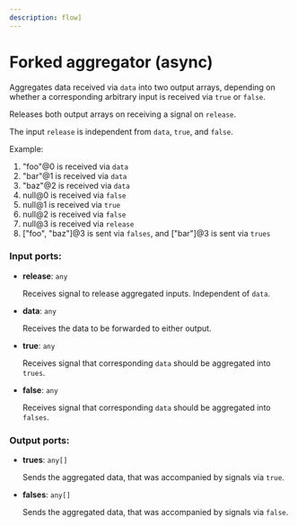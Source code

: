```yaml
---
description: flow]
---
```


# Forked aggregator (async)

Aggregates data received via `data` into two output arrays, depending on whether a corresponding arbitrary input is received via `true` or `false`.

Releases both output arrays on receiving a signal on `release`.

The input `release` is independent from `data`, `true`, and `false`.

Example:
1. "foo"@0 is received via `data`
2. "bar"@1 is received via `data`
3. "baz"@2 is received via `data`
4. null@0 is received via `false`
5. null@1 is received via `true`
6. null@2 is received via `false`
7. null@3 is received via `release`
8. ["foo", "baz"]@3 is sent via `falses`, and ["bar"]@3 is sent via `trues`

### Input ports:

* __release__: `any`

    Receives signal to release aggregated inputs. Independent of `data`.


* __data__: `any`

    Receives the data to be forwarded to either output.


* __true__: `any`

    Receives signal that corresponding `data` should be aggregated into `trues`.


* __false__: `any`

    Receives signal that corresponding `data` should be aggregated into `falses`.

### Output ports:

* __trues__: `any[]`

    Sends the aggregated data, that was accompanied by signals via `true`.


* __falses__: `any[]`

    Sends the aggregated data, that was accompanied by signals via `false`.

